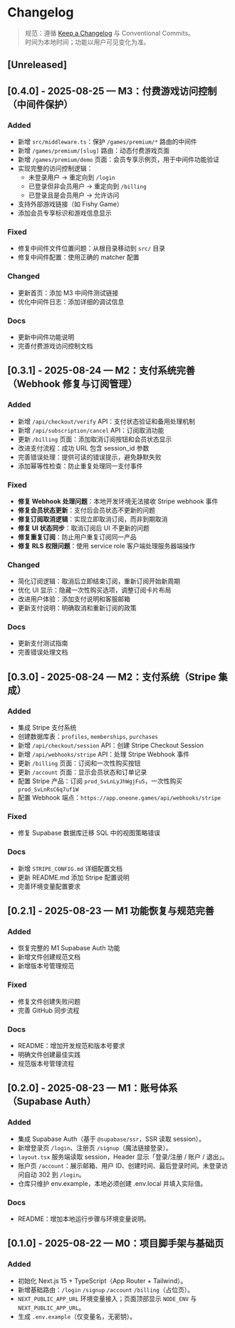 # Changelog
> 规范：遵循 [Keep a Changelog](https://keepachangelog.com/) 与 Conventional Commits。  
> 时间为本地时间；功能以用户可见变化为准。

## [Unreleased]

## [0.4.0] - 2025-08-25 — M3：付费游戏访问控制（中间件保护）
### Added
- 新增 `src/middleware.ts`：保护 `/games/premium/*` 路由的中间件
- 新增 `/games/premium/[slug]` 路由：动态付费游戏页面
- 新增 `/games/premium/demo` 页面：会员专享示例页，用于中间件功能验证
- 实现完整的访问控制逻辑：
  - 未登录用户 → 重定向到 `/login`
  - 已登录但非会员用户 → 重定向到 `/billing`
  - 已登录且是会员用户 → 允许访问
- 支持外部游戏链接（如 Fishy Game）
- 添加会员专享标识和游戏信息显示

### Fixed
- 修复中间件文件位置问题：从根目录移动到 `src/` 目录
- 修复中间件配置：使用正确的 matcher 配置

### Changed
- 更新首页：添加 M3 中间件测试链接
- 优化中间件日志：添加详细的调试信息

### Docs
- 更新中间件功能说明
- 完善付费游戏访问控制文档

## [0.3.1] - 2025-08-24 — M2：支付系统完善（Webhook 修复与订阅管理）
### Added
- 新增 `/api/checkout/verify` API：支付状态验证和备用处理机制
- 新增 `/api/subscription/cancel` API：订阅取消功能
- 更新 `/billing` 页面：添加取消订阅按钮和会员状态显示
- 改进支付流程：成功 URL 包含 session_id 参数
- 完善错误处理：提供可读的错误提示，避免静默失败
- 添加幂等性检查：防止重复处理同一支付事件

### Fixed
- **修复 Webhook 处理问题**：本地开发环境无法接收 Stripe webhook 事件
- **修复会员状态更新**：支付后会员状态不更新的问题
- **修复订阅取消逻辑**：实现立即取消订阅，而非到期取消
- **修复 UI 状态同步**：取消订阅后 UI 不更新的问题
- **修复重复订阅**：防止用户重复订阅同一产品
- **修复 RLS 权限问题**：使用 service role 客户端处理服务器端操作

### Changed
- 简化订阅逻辑：取消后立即结束订阅，重新订阅开始新周期
- 优化 UI 显示：隐藏一次性购买选项，调整订阅卡片布局
- 改进用户体验：添加支付说明和客服邮箱
- 更新支付说明：明确取消和重新订阅的政策

### Docs
- 更新支付测试指南
- 完善错误处理文档

## [0.3.0] - 2025-08-24 — M2：支付系统（Stripe 集成）
### Added
- 集成 Stripe 支付系统
- 创建数据库表：`profiles`, `memberships`, `purchases`
- 新增 `/api/checkout/session` API：创建 Stripe Checkout Session
- 新增 `/api/webhooks/stripe` API：处理 Stripe Webhook 事件
- 更新 `/billing` 页面：订阅和一次性购买按钮
- 更新 `/account` 页面：显示会员状态和订单记录
- 配置 Stripe 产品：订阅 `prod_SvLnLyJhWgjFuS`，一次性购买 `prod_SvLnRsC6q7uf1W`
- 配置 Webhook 端点：`https://app.oneone.games/api/webhooks/stripe`

### Fixed
- 修复 Supabase 数据库迁移 SQL 中的视图策略错误

### Docs
- 新增 `STRIPE_CONFIG.md` 详细配置文档
- 更新 README.md 添加 Stripe 配置说明
- 完善环境变量配置要求

## [0.2.1] - 2025-08-23 — M1 功能恢复与规范完善
### Added
- 恢复完整的 M1 Supabase Auth 功能
- 新增文件创建规范文档
- 新增版本号管理规范

### Fixed
- 修复文件创建失败问题
- 完善 GitHub 同步流程

### Docs
- README：增加开发规范和版本号要求
- 明确文件创建最佳实践
- 规范版本号管理流程

## [0.2.0] - 2025-08-23 — M1：账号体系（Supabase Auth）
### Added
- 集成 Supabase Auth（基于 `@supabase/ssr`，SSR 读取 session）。
- 新增登录页 `/login`、注册页 `/signup`（魔法链接登录）。
- `layout.tsx` 服务端读取 session，Header 显示「登录/注册 / 账户 / 退出」。
- 账户页 `/account`：展示邮箱、用户 ID、创建时间、最后登录时间。未登录访问自动 302 到 `/login`。
- 仓库只维护 env.example，本地必须创建 .env.local 并填入实际值。

### Docs
- README：增加本地运行步骤与环境变量说明。

## [0.1.0] - 2025-08-22 — M0：项目脚手架与基础页
### Added
- 初始化 Next.js 15 + TypeScript（App Router + Tailwind）。
- 新增基础路由：`/login` `/signup` `/account` `/billing`（占位页）。
- `NEXT_PUBLIC_APP_URL` 环境变量接入；页面顶部显示 `NODE_ENV` 与 `NEXT_PUBLIC_APP_URL`。
- 生成 `.env.example`（仅变量名，无密钥）。
